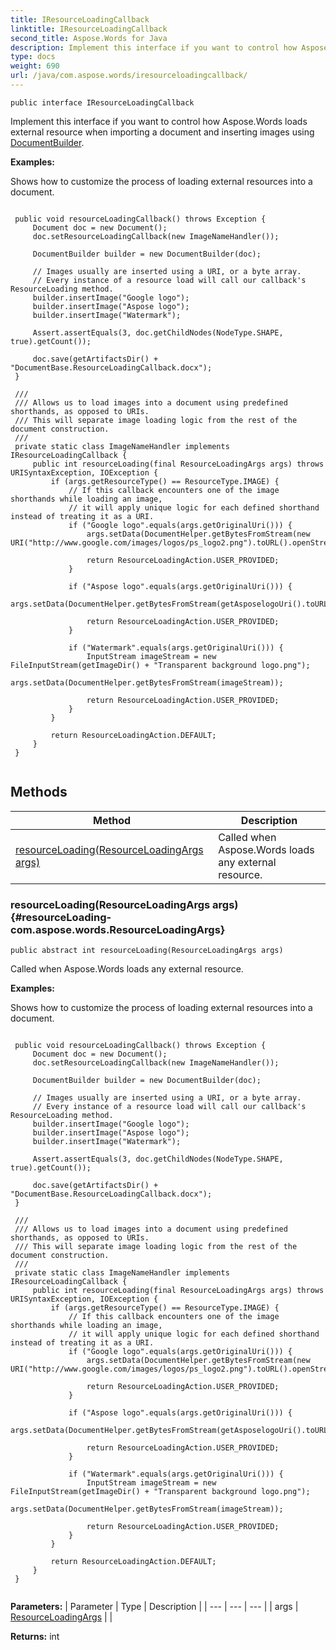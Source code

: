 ```yaml
---
title: IResourceLoadingCallback
linktitle: IResourceLoadingCallback
second_title: Aspose.Words for Java
description: Implement this interface if you want to control how Aspose.Words loads external resource when importing a document and inserting images using DocumentBuilder in Java.
type: docs
weight: 690
url: /java/com.aspose.words/iresourceloadingcallback/
---
```

```
public interface IResourceLoadingCallback
```

Implement this interface if you want to control how Aspose.Words loads external resource when importing a document and inserting images using [DocumentBuilder](../../com.aspose.words/documentbuilder/).

 **Examples:** 

Shows how to customize the process of loading external resources into a document.

```

 public void resourceLoadingCallback() throws Exception {
     Document doc = new Document();
     doc.setResourceLoadingCallback(new ImageNameHandler());

     DocumentBuilder builder = new DocumentBuilder(doc);

     // Images usually are inserted using a URI, or a byte array.
     // Every instance of a resource load will call our callback's ResourceLoading method.
     builder.insertImage("Google logo");
     builder.insertImage("Aspose logo");
     builder.insertImage("Watermark");

     Assert.assertEquals(3, doc.getChildNodes(NodeType.SHAPE, true).getCount());

     doc.save(getArtifactsDir() + "DocumentBase.ResourceLoadingCallback.docx");
 }

 /// 
 /// Allows us to load images into a document using predefined shorthands, as opposed to URIs.
 /// This will separate image loading logic from the rest of the document construction.
 /// 
 private static class ImageNameHandler implements IResourceLoadingCallback {
     public int resourceLoading(final ResourceLoadingArgs args) throws URISyntaxException, IOException {
         if (args.getResourceType() == ResourceType.IMAGE) {
             // If this callback encounters one of the image shorthands while loading an image,
             // it will apply unique logic for each defined shorthand instead of treating it as a URI.
             if ("Google logo".equals(args.getOriginalUri())) {
                 args.setData(DocumentHelper.getBytesFromStream(new URI("http://www.google.com/images/logos/ps_logo2.png").toURL().openStream()));

                 return ResourceLoadingAction.USER_PROVIDED;
             }

             if ("Aspose logo".equals(args.getOriginalUri())) {
                 args.setData(DocumentHelper.getBytesFromStream(getAsposelogoUri().toURL().openStream()));

                 return ResourceLoadingAction.USER_PROVIDED;
             }

             if ("Watermark".equals(args.getOriginalUri())) {
                 InputStream imageStream = new FileInputStream(getImageDir() + "Transparent background logo.png");
                 args.setData(DocumentHelper.getBytesFromStream(imageStream));

                 return ResourceLoadingAction.USER_PROVIDED;
             }
         }

         return ResourceLoadingAction.DEFAULT;
     }
 }
 
```
## Methods

| Method | Description |
| --- | --- |
| [resourceLoading(ResourceLoadingArgs args)](#resourceLoading-com.aspose.words.ResourceLoadingArgs) | Called when Aspose.Words loads any external resource. |
### resourceLoading(ResourceLoadingArgs args) {#resourceLoading-com.aspose.words.ResourceLoadingArgs}
```
public abstract int resourceLoading(ResourceLoadingArgs args)
```


Called when Aspose.Words loads any external resource.

 **Examples:** 

Shows how to customize the process of loading external resources into a document.

```

 public void resourceLoadingCallback() throws Exception {
     Document doc = new Document();
     doc.setResourceLoadingCallback(new ImageNameHandler());

     DocumentBuilder builder = new DocumentBuilder(doc);

     // Images usually are inserted using a URI, or a byte array.
     // Every instance of a resource load will call our callback's ResourceLoading method.
     builder.insertImage("Google logo");
     builder.insertImage("Aspose logo");
     builder.insertImage("Watermark");

     Assert.assertEquals(3, doc.getChildNodes(NodeType.SHAPE, true).getCount());

     doc.save(getArtifactsDir() + "DocumentBase.ResourceLoadingCallback.docx");
 }

 /// 
 /// Allows us to load images into a document using predefined shorthands, as opposed to URIs.
 /// This will separate image loading logic from the rest of the document construction.
 /// 
 private static class ImageNameHandler implements IResourceLoadingCallback {
     public int resourceLoading(final ResourceLoadingArgs args) throws URISyntaxException, IOException {
         if (args.getResourceType() == ResourceType.IMAGE) {
             // If this callback encounters one of the image shorthands while loading an image,
             // it will apply unique logic for each defined shorthand instead of treating it as a URI.
             if ("Google logo".equals(args.getOriginalUri())) {
                 args.setData(DocumentHelper.getBytesFromStream(new URI("http://www.google.com/images/logos/ps_logo2.png").toURL().openStream()));

                 return ResourceLoadingAction.USER_PROVIDED;
             }

             if ("Aspose logo".equals(args.getOriginalUri())) {
                 args.setData(DocumentHelper.getBytesFromStream(getAsposelogoUri().toURL().openStream()));

                 return ResourceLoadingAction.USER_PROVIDED;
             }

             if ("Watermark".equals(args.getOriginalUri())) {
                 InputStream imageStream = new FileInputStream(getImageDir() + "Transparent background logo.png");
                 args.setData(DocumentHelper.getBytesFromStream(imageStream));

                 return ResourceLoadingAction.USER_PROVIDED;
             }
         }

         return ResourceLoadingAction.DEFAULT;
     }
 }
 
```

**Parameters:**
| Parameter | Type | Description |
| --- | --- | --- |
| args | [ResourceLoadingArgs](../../com.aspose.words/resourceloadingargs/) |  |

**Returns:**
int
